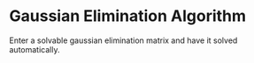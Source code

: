 # Gaussian Elimination Algorithm 
Enter a solvable gaussian elimination matrix and have it solved automatically.
